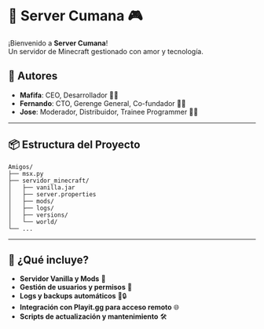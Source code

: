 # 🌴 Server Cumana 🎮

¡Bienvenido a **Server Cumana**!  
Un servidor de Minecraft gestionado con amor y tecnología.

## 👑 Autores

- **Mafifa**: CEO, Desarrollador 👨‍💻
- **Fernando**: CTO, Gerenge General, Co-fundador 🧑‍🚀
- **Jose**: Moderador, Distribuidor, Trainee Programmer 🧑‍🎓

---

## 📦 Estructura del Proyecto

```
Amigos/
├── msx.py
├── servidor_minecraft/
│   ├── vanilla.jar
│   ├── server.properties
│   ├── mods/
│   ├── logs/
│   ├── versions/
│   └── world/
└── ...
```

---

## 🚀 ¿Qué incluye?

- **Servidor Vanilla y Mods** 🧩
- **Gestión de usuarios y permisos** 👥
- **Logs y backups automáticos** 📜🔒
- **Integración con Playit.gg para acceso remoto** 🌐
- **Scripts de actualización y mantenimiento** 🛠️